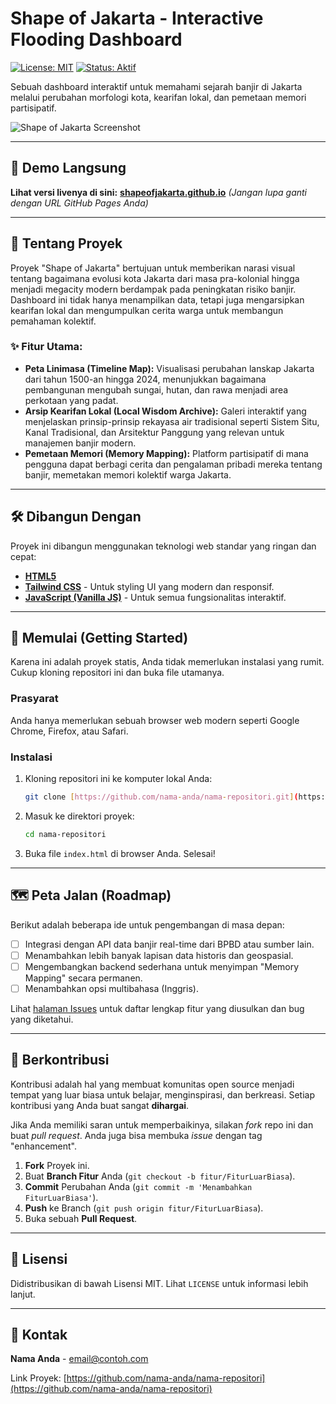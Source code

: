 # Shape of Jakarta - Interactive Flooding Dashboard

[![License: MIT](https://img.shields.io/badge/License-MIT-yellow.svg)](https://opensource.org/licenses/MIT)
[![Status: Aktif](https://img.shields.io/badge/status-aktif-success.svg)]()

Sebuah dashboard interaktif untuk memahami sejarah banjir di Jakarta melalui perubahan morfologi kota, kearifan lokal, dan pemetaan memori partisipatif.

![Shape of Jakarta Screenshot](https://via.placeholder.com/800x400.png?text=GANTI+DENGAN+SCREENSHOT+PROYEK+ANDA)

---

## 🚀 Demo Langsung

**Lihat versi livenya di sini:** [**shapeofjakarta.github.io**](https://nama-anda.github.io/nama-repositori/)
*(Jangan lupa ganti dengan URL GitHub Pages Anda)*

---

## 🧐 Tentang Proyek

Proyek "Shape of Jakarta" bertujuan untuk memberikan narasi visual tentang bagaimana evolusi kota Jakarta dari masa pra-kolonial hingga menjadi megacity modern berdampak pada peningkatan risiko banjir. Dashboard ini tidak hanya menampilkan data, tetapi juga mengarsipkan kearifan lokal dan mengumpulkan cerita warga untuk membangun pemahaman kolektif.

### ✨ Fitur Utama:

* **Peta Linimasa (Timeline Map):** Visualisasi perubahan lanskap Jakarta dari tahun 1500-an hingga 2024, menunjukkan bagaimana pembangunan mengubah sungai, hutan, dan rawa menjadi area perkotaan yang padat.
* **Arsip Kearifan Lokal (Local Wisdom Archive):** Galeri interaktif yang menjelaskan prinsip-prinsip rekayasa air tradisional seperti Sistem Situ, Kanal Tradisional, dan Arsitektur Panggung yang relevan untuk manajemen banjir modern.
* **Pemetaan Memori (Memory Mapping):** Platform partisipatif di mana pengguna dapat berbagi cerita dan pengalaman pribadi mereka tentang banjir, memetakan memori kolektif warga Jakarta.

---

## 🛠️ Dibangun Dengan

Proyek ini dibangun menggunakan teknologi web standar yang ringan dan cepat:

* [**HTML5**](https://developer.mozilla.org/en-US/docs/Web/Guide/HTML/HTML5)
* [**Tailwind CSS**](https://tailwindcss.com/) - Untuk styling UI yang modern dan responsif.
* [**JavaScript (Vanilla JS)**](https://developer.mozilla.org/en-US/docs/Web/JavaScript) - Untuk semua fungsionalitas interaktif.

---

## 🏁 Memulai (Getting Started)

Karena ini adalah proyek statis, Anda tidak memerlukan instalasi yang rumit. Cukup kloning repositori ini dan buka file utamanya.

### Prasyarat

Anda hanya memerlukan sebuah browser web modern seperti Google Chrome, Firefox, atau Safari.

### Instalasi

1.  Kloning repositori ini ke komputer lokal Anda:
    ```bash
    git clone [https://github.com/nama-anda/nama-repositori.git](https://github.com/nama-anda/nama-repositori.git)
    ```
2.  Masuk ke direktori proyek:
    ```bash
    cd nama-repositori
    ```
3.  Buka file `index.html` di browser Anda. Selesai!

---

## 🗺️ Peta Jalan (Roadmap)

Berikut adalah beberapa ide untuk pengembangan di masa depan:

* [ ] Integrasi dengan API data banjir real-time dari BPBD atau sumber lain.
* [ ] Menambahkan lebih banyak lapisan data historis dan geospasial.
* [ ] Mengembangkan backend sederhana untuk menyimpan "Memory Mapping" secara permanen.
* [ ] Menambahkan opsi multibahasa (Inggris).

Lihat [halaman Issues](https://github.com/nama-anda/nama-repositori/issues) untuk daftar lengkap fitur yang diusulkan dan bug yang diketahui.

---

## 🤝 Berkontribusi

Kontribusi adalah hal yang membuat komunitas open source menjadi tempat yang luar biasa untuk belajar, menginspirasi, dan berkreasi. Setiap kontribusi yang Anda buat sangat **dihargai**.

Jika Anda memiliki saran untuk memperbaikinya, silakan *fork* repo ini dan buat *pull request*. Anda juga bisa membuka *issue* dengan tag "enhancement".

1.  **Fork** Proyek ini.
2.  Buat **Branch Fitur** Anda (`git checkout -b fitur/FiturLuarBiasa`).
3.  **Commit** Perubahan Anda (`git commit -m 'Menambahkan FiturLuarBiasa'`).
4.  **Push** ke Branch (`git push origin fitur/FiturLuarBiasa`).
5.  Buka sebuah **Pull Request**.

---

## 📜 Lisensi

Didistribusikan di bawah Lisensi MIT. Lihat `LICENSE` untuk informasi lebih lanjut.

---

## 📧 Kontak

**Nama Anda** - [email@contoh.com](mailto:email@contoh.com)

Link Proyek: [https://github.com/nama-anda/nama-repositori](https://github.com/nama-anda/nama-repositori)